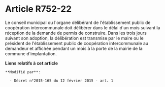 # Article R752-22

Le conseil municipal ou l'organe délibérant de l'établissement public de coopération intercommunale doit délibérer dans le
délai d'un mois suivant la réception de la demande de permis de construire. Dans les trois jours suivant son adoption, la
délibération est transmise par le maire ou le président de l'établissement public de coopération intercommunale au demandeur
et affichée pendant un mois à la porte de la mairie de la commune d'implantation.

**Liens relatifs à cet article**

	**Modifié par**:

	  - Décret n°2015-165 du 12 février 2015 - art. 1

